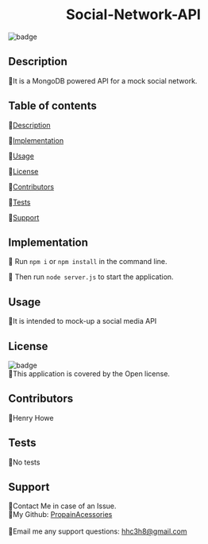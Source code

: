 
  <h1 align="center"> Social-Network-API</h1>

  ![badge](https://img.shields.io/badge/license-Open-brightgreen)<br />

  ## Description
  🐔It is a MongoDB powered API for a mock social network.

  ## Table of contents
  🐔[Description](#description)

  🐔[Implementation](#implementation)

  🐔[Usage](#usage)

  🐔[License](#license)

  🐔[Contributors](#contributors)

  🐔[Tests](#tests)
  
  🐔[Support](#support)

  ## Implementation
  🐔 Run ```npm i``` or ```npm install``` in the command line.

  🐔 Then run ```node server.js``` to start the application.

  ## Usage
  🐔It is intended to mock-up a social media API

  ## License
  ![badge](https://img.shields.io/badge/license-Open-brightgreen)
  <br/>
  🐔This application is covered by the Open license.
  
  ## Contributors
  🐔Henry Howe

  ## Tests
  🐔No tests

  ## Support
  🐔Contact Me in case of an Issue.<br/>
  🐔My Github: [PropainAcessories](https://github.com/undefined)<br/>
  <br/>
  🐔Email me any support questions: hhc3h8@gmail.com<br/>
